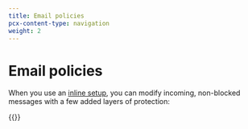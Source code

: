 ```yaml
---
title: Email policies
pcx-content-type: navigation
weight: 2
---
```


# Email policies

When you use an [inline setup](/email-security/deployment/inline/), you can modify incoming, non-blocked messages with a few added layers of protection:

{{<directory-listing>}}